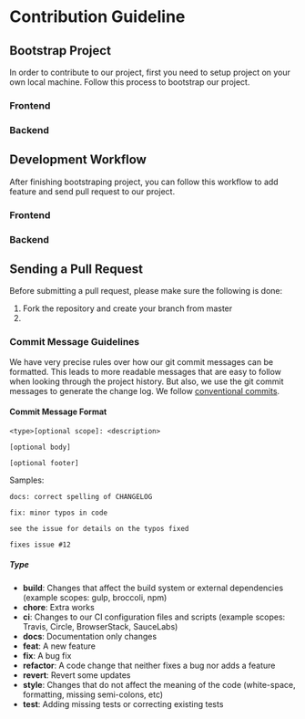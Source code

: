 # Contribution Guideline

## Bootstrap Project

In order to contribute to our project, first you need to setup project on your own local machine. Follow this process to bootstrap our project. 

### Frontend

### Backend

## Development Workflow

After finishing bootstraping project, you can follow this workflow to add feature and send pull request to our project.

### Frontend

### Backend

## Sending a Pull Request

Before submitting a pull request, please make sure the following is done:

1. Fork the repository and create your branch from master
2. 

### Commit Message Guidelines

We have very precise rules over how our git commit messages can be formatted. This leads to more readable messages that are easy to follow when looking through the project history. But also, we use the git commit messages to generate the change log. We follow [conventional commits](https://www.conventionalcommits.org/en/v1.0.0/#summary).

#### Commit Message Format

```
<type>[optional scope]: <description>

[optional body]

[optional footer]
```

Samples:
```
docs: correct spelling of CHANGELOG 
```

```
fix: minor typos in code

see the issue for details on the typos fixed

fixes issue #12
```

##### Type

* **build**: Changes that affect the build system or external dependencies (example scopes: gulp, broccoli, npm)
* **chore**: Extra works
* **ci**: Changes to our CI configuration files and scripts (example scopes: Travis, Circle, BrowserStack, SauceLabs)
* **docs**: Documentation only changes
* **feat**: A new feature
* **fix**: A bug fix
* **refactor**: A code change that neither fixes a bug nor adds a feature
* **revert**: Revert some updates
* **style**: Changes that do not affect the meaning of the code (white-space, formatting, missing semi-colons, etc)
* **test**: Adding missing tests or correcting existing tests



